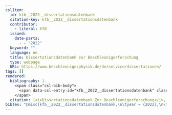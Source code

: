 ```yaml
---
cslItem:
  id: kfb__2022__dissertationsdatenbank
  citation-key: kfb__2022__dissertationsdatenbank
  contributor:
    - literal: KfB
  issued:
    date-parts:
      - - "2022"
  keyword: ""
  language: en
  title: Dissertationsdatenbank zur Beschleunigerforschung
  type: webpage
  URL: https://www.beschleunigerphysik.de/de/service/dissertationen/
tags: []
rendered:
  bibliography: |-
    <span class="csl-bib-body">
      <span data-csl-entry-id="kfb__2022__dissertationsdatenbank" class="csl-entry"><span class='title'><b><i>Dissertationsdatenbank zur Beschleunigerforschung</i></b></span>. <span class='date-bib'>(2022)</span>. <span class='URL'><a href='https://www.beschleunigerphysik.de/de/service/dissertationen/'>LINK</a></span></span>
    </span>
  citation: (<i>Dissertationsdatenbank Zur Beschleunigerforschung</i>, 2022)
bibTex: "@misc{kfb__2022__dissertationsdatenbank,\n\tyear = {2022},\n\ttitle = {Dissertationsdatenbank zur {Beschleunigerforschung}},\n\turl = {https://www.beschleunigerphysik.de/de/service/dissertationen/},\n\thowpublished = {https://www.beschleunigerphysik.de/de/service/dissertationen/},\n}\n\n"
---
```

